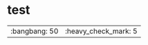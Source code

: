 # test

<table>
  <tr>
    <td>:bangbang: 50</td>
    <td>:heavy_check_mark: 5</td>
  </tr>
</table>
